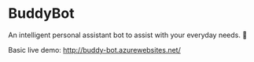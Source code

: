 # BuddyBot
An intelligent personal assistant bot to assist with your everyday needs. 🤖

Basic live demo: http://buddy-bot.azurewebsites.net/ 
